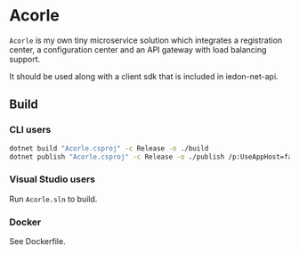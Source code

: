 # Acorle

```Acorle``` is my own tiny microservice solution which integrates a registration center, a configuration center and an API gateway with load balancing support.

It should be used along with a client sdk that is included in iedon-net-api.

## Build

### CLI users

```bash
dotnet build "Acorle.csproj" -c Release -o ./build
dotnet publish "Acorle.csproj" -c Release -o ./publish /p:UseAppHost=false
```

### Visual Studio users

Run ```Acorle.sln``` to build.

### Docker

See Dockerfile.